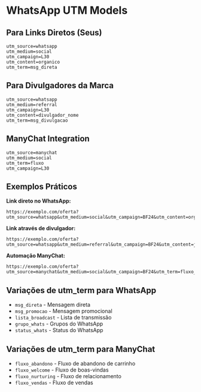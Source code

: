 # WhatsApp UTM Models

## Para Links Diretos (Seus)

```
utm_source=whatsapp
utm_medium=social
utm_campaign=L30
utm_content=organico
utm_term=msg_direta
```

## Para Divulgadores da Marca

```
utm_source=whatsapp
utm_medium=referral
utm_campaign=L30
utm_content=divulgador_nome
utm_term=msg_divulgacao
```

## ManyChat Integration

```
utm_source=manychat
utm_medium=social
utm_term=fluxo
utm_campaign=L30
```

## Exemplos Práticos

**Link direto no WhatsApp:**
```
https://exemplo.com/oferta?utm_source=whatsapp&utm_medium=social&utm_campaign=BF24&utm_content=organico&utm_term=msg_promocao
```

**Link através de divulgador:**
```
https://exemplo.com/oferta?utm_source=whatsapp&utm_medium=referral&utm_campaign=BF24&utm_content=joao_divulgador&utm_term=msg_divulgacao
```

**Automação ManyChat:**
```
https://exemplo.com/oferta?utm_source=manychat&utm_medium=social&utm_campaign=BF24&utm_term=fluxo_abandono&utm_content=msg_automatica
```

## Variações de utm_term para WhatsApp

- `msg_direta` - Mensagem direta
- `msg_promocao` - Mensagem promocional
- `lista_broadcast` - Lista de transmissão
- `grupo_whats` - Grupos do WhatsApp
- `status_whats` - Status do WhatsApp

## Variações de utm_term para ManyChat

- `fluxo_abandono` - Fluxo de abandono de carrinho
- `fluxo_welcome` - Fluxo de boas-vindas
- `fluxo_nurturing` - Fluxo de relacionamento
- `fluxo_vendas` - Fluxo de vendas